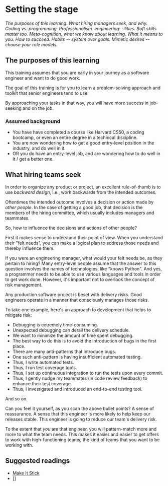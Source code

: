 # Setting the stage

_The purposes of this learning. What hiring managers seek, and why. Coding vs. programming. Professionalism. engineering: -ilities. Soft skills matter too. Meta-cognition, what we know about learning. What it means to you. How to succeed. Habits -- system over goals. Mimetic desires -- choose your role models._

## The purposes of this learning

This training assumes that you are early in your journey as a software engineer and want to do good work.

The goal of this training is for you to learn a problem-solving approach and toolkit that senior engineers tend to use.

By approaching your tasks in that way, you will have more success in job-seeking and on the job.

### Assumed background

* You have have completed a course like Harvard CS50, a coding bootcamp, or even an entire degree in a technical discipline. 
* You are now wondering how to get a good entry-level position in the industry, and do well in it.
* OR you do have an entry-level job, and are wondering how to do well in it / get a better one.

## What hiring teams seek

In order to organize any product or project, an excellent rule-of-thumb is to use _backward design_, i.e., work backwards from the intended outcomes.

Oftentimes the intended outcome involves a decision or action made by _other people_. In the case of getting a good job, that decision is the members of the hiring committee, which usually includes managers and teammates.

So, how to influence the decisions and actions of other people?

First it makes sense to understand their point of view. When you understand their "felt needs", you can make a logical plan to address those needs and thereby influence them.

If you were an engineering manager, what would your felt needs be, as they pertain to hiring? Many entry-level people assume that the answer to this question involves the names of technologies, like "knows Python". And yes, a programmer needs to be able to use various languages and tools in order to get work done. However, it's important not to overlook the concept of risk management. 

Any production software project is beset with delivery risks. Good engineers operate in a manner that consciously manages those risks.

To take one example, here's an approach to development that helps to mitigate risk:

* Debugging is extremely time-consuming.
* Unexpected debugging can derail the delivery schedule.
* We want to minimize the amount of time spent debugging.
* The best way to do this is to avoid the introduction of bugs in the first place.
* There are many anti-patterns that introduce bugs.
* One such anti-pattern is having insufficient automated testing.
* Thus, I write automated tests.
* Thus, I run test coverage tools.
* Thus, I set up continuous integration to run the tests upon every commit.
* Thus, I gently nudge my teammates (in code review feedback) to enhance their test coverage.
* Thus, I investigated and introduced an end-to-end testing tool.

And so on.

Can you feel it yourself, as you scan the above bullet points? A sense of reassurance. A sense that this engineer is more likely to help keep our releases stable. This engineer is going to reduce our team's delivery risk.

To the extent that _you_ are that engineer, you will pattern-match more and more to what the team needs. This makes it easier and easier to get offers to work with high-functioning teams, the kind of teams that you want to be working with.


## Suggested readings

* [Make It Stick](https://www.amazon.com/Make-Stick-Science-Successful-Learning/dp/0674729013)
* []

